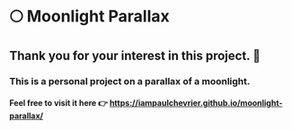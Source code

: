 # 🌕 Moonlight Parallax
## Thank you for your interest in this project. 🙏
### This is a personal project on a parallax of a moonlight.
#### Feel free to visit it here 👉 https://iampaulchevrier.github.io/moonlight-parallax/
